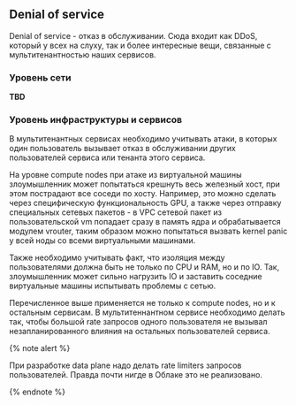 ## Denial of service

Denial of service - отказ в обслуживании. Сюда входит как DDoS, который у всех на слуху, так и более интересные вещи, связанные с мультитенантностью наших сервисов.

### Уровень сети

**TBD**

### Уровень инфраструктуры и сервисов

В мультитенантных сервисах необходимо учитывать атаки, в которых один пользователь вызывает отказ в обслуживании других пользователей сервиса или тенанта этого сервиса.

На уровне compute nodes при атаке из виртуальной машины злоумышленник может попытаться крешнуть весь железный хост, при этом пострадают все соседи по хосту. Например, это можно сделать через специфическую функциональность GPU, а также через отправку специальных сетевых пакетов - в VPC сетевой пакет из пользовательской vm попадает сразу в память ядра и обрабатывается модулем vrouter, таким образом можно попытаться вызвать kernel panic у всей ноды со всеми виртуальными машинами.

Также необходимо учитывать факт, что изоляция между пользователями должна быть не только по CPU и RAM, но и по IO. Так, злоумышленник может сильно нагрузить IO и заставить соседние виртуальные машины испытывать проблемы с сетью.

Перечисленное выше применяется не только к compute nodes, но и к остальным сервисам. В мультитеннантном сервисе необходимо делать так, чтобы большой rate запросов одного пользователя не вызывал незапланированного влияния на остальных пользователей сервиса.

{% note alert %}

При разработке data plane надо делать rate limiters запросов пользователей. Правда почти нигде в Облаке это не реализовано.

{% endnote %}
